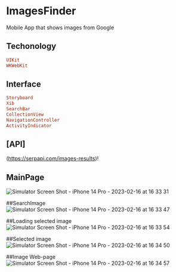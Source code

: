 # ImagesFinder
Mobile App that shows images from Google 
## Techonology

```ruby
UIKit
WKWebKit
```

## Interface

```ruby
Storyboard
Xib
SearchBar
CollectionView
NavigationController
ActivityIndicator
```

## [API]
(https://serpapi.com/images-results)!
## MainPage
![Simulator Screen Shot - iPhone 14 Pro - 2023-02-16 at 16 33 31](https://user-images.githubusercontent.com/107427927/219366903-959f7b50-4ae9-4a4d-ba9f-cf601d7c3d13.png)
 
 ##SearchImage
![Simulator Screen Shot - iPhone 14 Pro - 2023-02-16 at 16 33 47](https://user-images.githubusercontent.com/107427927/219366589-44aecad5-172a-413a-a14a-192ba74a258b.png)
 
 ##Loading selected image
![Simulator Screen Shot - iPhone 14 Pro - 2023-02-16 at 16 33 54](https://user-images.githubusercontent.com/107427927/219366854-7c7d9722-e8eb-48ad-9f8e-b010055cd13c.png)

##Selected image
![Simulator Screen Shot - iPhone 14 Pro - 2023-02-16 at 16 34 50](https://user-images.githubusercontent.com/107427927/219367113-7ffe2cb8-cd49-40cf-8f83-159771052d91.png)

##Image Web-page
![Simulator Screen Shot - iPhone 14 Pro - 2023-02-16 at 16 34 57](https://user-images.githubusercontent.com/107427927/219367204-241393ed-5b3a-43a0-b636-8ca0407f93e4.png)

